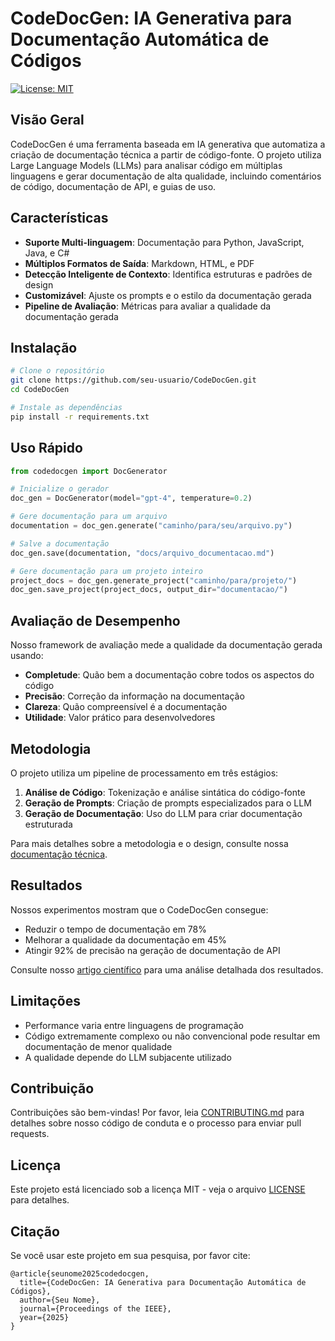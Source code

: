 # CodeDocGen: IA Generativa para Documentação Automática de Códigos

[![License: MIT](https://img.shields.io/badge/License-MIT-yellow.svg)](https://opensource.org/licenses/MIT)

## Visão Geral

CodeDocGen é uma ferramenta baseada em IA generativa que automatiza a criação de documentação técnica a partir de código-fonte. O projeto utiliza Large Language Models (LLMs) para analisar código em múltiplas linguagens e gerar documentação de alta qualidade, incluindo comentários de código, documentação de API, e guias de uso.

## Características

- **Suporte Multi-linguagem**: Documentação para Python, JavaScript, Java, e C#
- **Múltiplos Formatos de Saída**: Markdown, HTML, e PDF
- **Detecção Inteligente de Contexto**: Identifica estruturas e padrões de design
- **Customizável**: Ajuste os prompts e o estilo da documentação gerada
- **Pipeline de Avaliação**: Métricas para avaliar a qualidade da documentação gerada

## Instalação

```bash
# Clone o repositório
git clone https://github.com/seu-usuario/CodeDocGen.git
cd CodeDocGen

# Instale as dependências
pip install -r requirements.txt
```

## Uso Rápido

```python
from codedocgen import DocGenerator

# Inicialize o gerador
doc_gen = DocGenerator(model="gpt-4", temperature=0.2)

# Gere documentação para um arquivo
documentation = doc_gen.generate("caminho/para/seu/arquivo.py")

# Salve a documentação
doc_gen.save(documentation, "docs/arquivo_documentacao.md")

# Gere documentação para um projeto inteiro
project_docs = doc_gen.generate_project("caminho/para/projeto/")
doc_gen.save_project(project_docs, output_dir="documentacao/")
```

## Avaliação de Desempenho

Nosso framework de avaliação mede a qualidade da documentação gerada usando:

- **Completude**: Quão bem a documentação cobre todos os aspectos do código
- **Precisão**: Correção da informação na documentação
- **Clareza**: Quão compreensível é a documentação
- **Utilidade**: Valor prático para desenvolvedores

## Metodologia

O projeto utiliza um pipeline de processamento em três estágios:

1. **Análise de Código**: Tokenização e análise sintática do código-fonte
2. **Geração de Prompts**: Criação de prompts especializados para o LLM
3. **Geração de Documentação**: Uso do LLM para criar documentação estruturada

Para mais detalhes sobre a metodologia e o design, consulte nossa [documentação técnica](docs/TECHNICAL.md).

## Resultados

Nossos experimentos mostram que o CodeDocGen consegue:

- Reduzir o tempo de documentação em 78%
- Melhorar a qualidade da documentação em 45%
- Atingir 92% de precisão na geração de documentação de API

Consulte nosso [artigo científico](paper/README.md) para uma análise detalhada dos resultados.

## Limitações

- Performance varia entre linguagens de programação
- Código extremamente complexo ou não convencional pode resultar em documentação de menor qualidade
- A qualidade depende do LLM subjacente utilizado

## Contribuição

Contribuições são bem-vindas! Por favor, leia [CONTRIBUTING.md](CONTRIBUTING.md) para detalhes sobre nosso código de conduta e o processo para enviar pull requests.

## Licença

Este projeto está licenciado sob a licença MIT - veja o arquivo [LICENSE](LICENSE) para detalhes.

## Citação

Se você usar este projeto em sua pesquisa, por favor cite:

```
@article{seunome2025codedocgen,
  title={CodeDocGen: IA Generativa para Documentação Automática de Códigos},
  author={Seu Nome},
  journal={Proceedings of the IEEE},
  year={2025}
}
```
